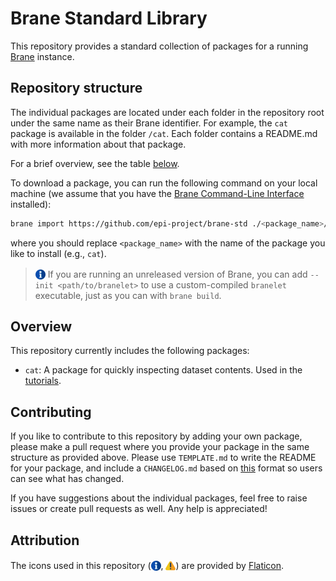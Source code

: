 # Brane Standard Library
This repository provides a standard collection of packages for a running [Brane](https://github.com/epi-project/brane) instance.


## Repository structure
The individual packages are located under each folder in the repository root under the same name as their Brane identifier. For example, the `cat` package is available in the folder `/cat`. Each folder contains a README.md with more information about that package.

For a brief overview, see the table [below](#overview).

To download a package, you can run the following command on your local machine (we assume that you have the [Brane Command-Line Interface](https://github.com/epi-project/brane/releases/latest) installed):
```bash
brane import https://github.com/epi-project/brane-std ./<package_name>/container.yml
```
where you should replace `<package_name>` with the name of the package you like to install (e.g., `cat`).

> <img src="./assets/img/info.png" alt="info" width="16" style="margin-top: 3px; margin-bottom: -3px;"/> If you are running an unreleased version of Brane, you can add `--init <path/to/branelet>` to use a custom-compiled `branelet` executable, just as you can with `brane build`.


## Overview
This repository currently includes the following packages:
- `cat`: A package for quickly inspecting dataset contents. Used in the [tutorials](https://wiki.enablingpersonalizedinterventions.nl/user-guide/software-engineers/data.html).


## Contributing
If you like to contribute to this repository by adding your own package, please make a pull request where you provide your package in the same structure as provided above. Please use `TEMPLATE.md` to write the README for your package, and include a `CHANGELOG.md` based on [this](https://keepachangelog.com/en/1.0.0/) format so users can see what has changed.

If you have suggestions about the individual packages, feel free to raise issues or create pull requests as well. Any help is appreciated!


## Attribution
The icons used in this repository (<img src="./assets/img/info.png" alt="info" width="16" style="margin-top: 3px; margin-bottom: -3px;"/>, <img src="./assets/img/warning.png" alt="warning" width="16" style="margin-top: 3px; margin-bottom: -3px;"/>) are provided by [Flaticon](https://flaticon.com).
